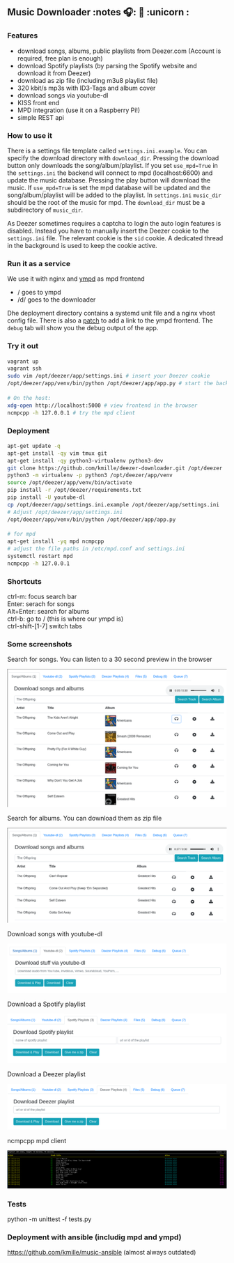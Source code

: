 ## Music Downloader  :notes :headphones:: :dancer: :unicorn :

### Features

- download songs, albums, public playlists from Deezer.com (Account is required, free plan is enough)
- download Spotify playlists (by parsing the Spotify website and download it from Deezer)
- download as zip file (including m3u8 playlist file)
- 320 kbit/s mp3s with ID3-Tags and album cover
- download songs via youtube-dl
- KISS front end
- MPD integration (use it on a Raspberry Pi!)
- simple REST api



### How to use it

There is a settings file template called `settings.ini.example`. You can specify the download directory with  `download_dir`. Pressing the download button only downloads the song/album/playlist. If you set `use_mpd=True` in the `settings.ini` the backend will connect to mpd (localhost:6600) and update the music database. Pressing the play button will download the music. If `use_mpd=True`  is set the mpd database will be updated and the song/album/playlist will be added to the playlist. In `settings.ini` `music_dir` should be the root of the music for mpd. The `download_dir` must be a subdirectory of `music_dir`. 

As Deezer sometimes requires a captcha to login the auto login features is disabled. Instead you have to manually insert the Deezer cookie to the `settings.ini` file. The relevant cookie is the `sid` cookie. A dedicated thread in the background is used to keep the cookie active.



### Run it as a service

We use it with nginx and [ympd](https://github.com/notandy/ympd) as mpd frontend

- / goes to ympd
- /d/ goes to the downloader

Dhe deployment directory contains a systemd unit file and a nginx vhost config file. There is also a [patch](https://github.com/kmille/music-ansible/blob/master/roles/ympd/files/fix_header.patch) to add a link to the ympd frontend. The `debug` tab will show you the debug output of the app.



### Try it out

```bash	
vagrant up
vagrant ssh
sudo vim /opt/deezer/app/settings.ini # insert your Deezer cookie
/opt/deezer/app/venv/bin/python /opt/deezer/app/app.py # start the backend

# On the host:
xdg-open http://localhost:5000 # view frontend in the browser
ncmpcpp -h 127.0.0.1 # try the mpd client
```


### Deployment
```bash
apt-get update -q
apt-get install -qy vim tmux git
apt-get install -qy python3-virtualenv python3-dev
git clone https://github.com/kmille/deezer-downloader.git /opt/deezer
python3 -m virtualenv -p python3 /opt/deezer/app/venv
source /opt/deezer/app/venv/bin/activate
pip install -r /opt/deezer/requirements.txt
pip install -U youtube-dl
cp /opt/deezer/app/settings.ini.example /opt/deezer/app/settings.ini
# Adjust /opt/deezer/app/settings.ini
/opt/deezer/app/venv/bin/python /opt/deezer/app/app.py

# for mpd
apt-get install -yq mpd ncmpcpp
# adjust the file paths in /etc/mpd.conf and settings.ini
systemctl restart mpd
ncmpcpp -h 127.0.0.1
```



### Shortcuts
ctrl-m: focus search bar  
Enter: serach for songs   
Alt+Enter: search for albums  
ctrl-b: go to / (this is where our ympd is)  
ctrl-shift-[1-7] switch tabs    



### Some screenshots

Search for songs. You can listen to a 30 second preview in the browser  

![](/screenshots/2020-05-13-211356_screenshot.png)  

Search for albums. You can download them as zip file  

![](/screenshots/2020-05-13-211528_screenshot.png)

Download songs with youtube-dl  

![](/screenshots/2020-05-13-211622_screenshot.png)

Download a Spotify playlist   

![](/screenshots/2020-05-13-211629_screenshot.png)  

Download a Deezer playlist    

![](/screenshots/2020-05-13-211633_screenshot.png)  

ncmpcpp mpd client  

![](/screenshots/2020-05-13-212025_screenshot.png)  



### Tests

python -m unittest -f tests.py  



### Deployment with ansible (includig mpd and ympd)
https://github.com/kmille/music-ansible (almost always outdated)



